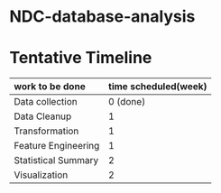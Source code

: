 # NDC-database-analysis

# Tentative Timeline    
| work to be done    | time scheduled(week)     |
| :------------- | :------------- |
| Data collection       |  0 (done)       |
| Data Cleanup   |  1   |
| Transformation| 1|
| Feature Engineering| 1|
| Statistical Summary| 2|
| Visualization| 2|   
